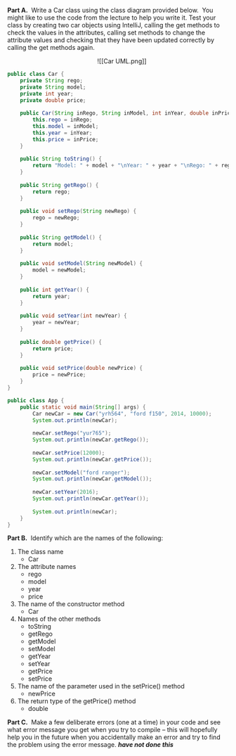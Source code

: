 **Part A.**  Write a Car class using the class diagram provided below.  You might like to use the code from the lecture to help you write it. Test your class by creating two car objects using IntelliJ, calling the get methods to check the values in the attributes, calling set methods to change the attribute values and checking that they have been updated correctly by calling the get methods again.

                                                    ![[Car UML.png]]

  
```java
public class Car {  
    private String rego;  
    private String model;  
    private int year;  
    private double price;  
  
    public Car(String inRego, String inModel, int inYear, double inPrice) {  
        this.rego = inRego;  
        this.model = inModel;  
        this.year = inYear;  
        this.price = inPrice;  
    }  
  
    public String toString() {  
        return "Model: " + model + "\nYear: " + year + "\nRego: " + rego + "\nPrice: " + price;  
    }  
  
    public String getRego() {  
        return rego;  
    }  
  
    public void setRego(String newRego) {  
        rego = newRego;  
    }  
  
    public String getModel() {  
        return model;  
    }  
  
    public void setModel(String newModel) {  
        model = newModel;  
    }  
  
    public int getYear() {  
        return year;  
    }  
  
    public void setYear(int newYear) {  
        year = newYear;  
    }  
  
    public double getPrice() {  
        return price;  
    }  
  
    public void setPrice(double newPrice) {  
        price = newPrice;  
    }  
}
```

```java
public class App {  
    public static void main(String[] args) {  
        Car newCar = new Car("yrh564", "ford f150", 2014, 10000);  
        System.out.println(newCar);  
  
        newCar.setRego("yur765");  
        System.out.println(newCar.getRego());  
  
        newCar.setPrice(12000);  
        System.out.println(newCar.getPrice());  
  
        newCar.setModel("ford ranger");  
        System.out.println(newCar.getModel());  
  
        newCar.setYear(2016);  
        System.out.println(newCar.getYear());  
  
        System.out.println(newCar);  
    }  
}
```


**Part B.**  Identify which are the names of the following:

1. The class name
	- Car 
2. The attribute names
	-  rego
	- model
	- year
	- price
3. The name of the constructor method
	- Car 
4. Names of the other methods
	- toString
	- getRego
	- getModel
	- setModel
	- getYear
	- setYear
	- getPrice
	- setPrice
5. The name of the parameter used in the setPrice() method
	- newPrice 
6. The return type of the getPrice() method
	- double



**Part C.**  Make a few deliberate errors (one at a time) in your code and see what error message you get when you try to compile – this will hopefully help you in the future when you accidentally make an error and try to find the problem using the error message.
***have not done this*** 
